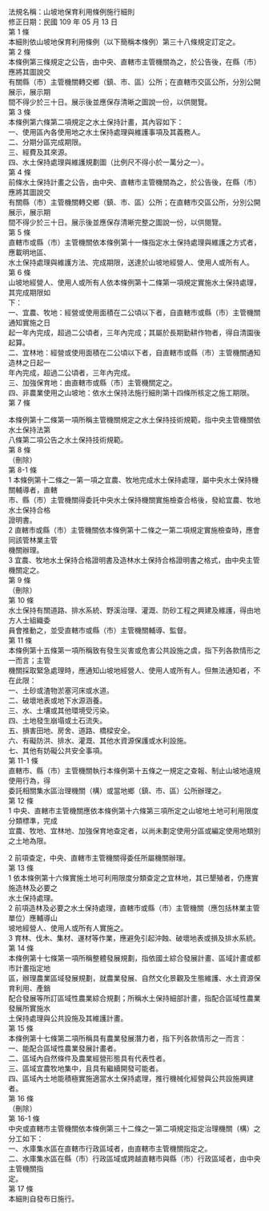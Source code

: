 法規名稱：山坡地保育利用條例施行細則  
修正日期：民國 109 年 05 月 13 日  
第 1 條  
本細則依山坡地保育利用條例（以下簡稱本條例）第三十八條規定訂定之。  
第 2 條  
本條例第三條規定之公告，由中央、直轄市主管機關為之，於公告後，在縣（市）應將其圖說交  
有關縣（市）主管機關轉交鄉（鎮、市、區）公所；在直轄市交區公所，分別公開展示，展示期  
間不得少於三十日。展示後並應保存清晰之圖說一份，以供閱覽。  
第 3 條  
本條例第六條第二項規定之水土保持計畫，其內容如下：  
一、使用區內各使用地之水土保持處理與維護事項及其義務人。  
二、分期分區完成期限。  
三、經費及其來源。  
四、水土保持處理與維護規劃圖（比例尺不得小於一萬分之一）。  
第 4 條  
前條水土保持計畫之公告，由中央、直轄市主管機關為之，於公告後，在縣（市）應將其圖說交  
有關縣（市）主管機關轉交鄉（鎮、市、區）公所；在直轄市交區公所，分別公開展示，展示期  
間不得少於三十日。展示後並應保存清晰完整之圖說一份，以供閱覽。  
第 5 條  
直轄市或縣（市）主管機關依本條例第十一條指定水土保持處理與維護之方式者，應載明地區、  
水土保持處理與維護方法、完成期限，送達於山坡地經營人、使用人或所有人。  
第 6 條  
山坡地經營人、使用人或所有人依本條例第十二條第一項規定實施水土保持處理，其完成期限如  
下：  
一、宜農、牧地：經營或使用面積在二公頃以下者，自直轄市或縣（市）主管機關通知實施之日  
起一年內完成，超過二公頃者，三年內完成；其屬於長期勤耕作物者，得自清園後起算。  
二、宜林地：經營或使用面積在二公頃以下者，自直轄市或縣（市）主管機關通知造林之日起一  
年內完成，超過二公頃者，三年內完成。  
三、加強保育地：由直轄市或縣（市）主管機關定之。  
四、非農業使用之山坡地：依水土保持法施行細則第十四條所核定之施工期限。  
第 7 條  


本條例第十二條第一項所稱主管機關規定之水土保持技術規範，指中央主管機關依水土保持法第  
八條第二項公告之水土保持技術規範。  
第 8 條  
（刪除）  
第 8-1 條  
1 本條例第十二條之一第一項之宜農、牧地完成水土保持處理，屬中央水土保持機關輔導者，直轄  
市、縣（市）主管機關得委託中央水土保持機關實施檢查合格後，發給宜農、牧地水土保持合格  
證明書。  
2 直轄市或縣（市）主管機關依本條例第十二條之一第二項規定實施檢查時，應會同該管林業主管  
機關辦理。  
3 宜農、牧地水土保持合格證明書及造林水土保持合格證明書之格式，由中央主管機關定之。  
第 9 條  
（刪除）  
第 10 條  
水土保持有關道路、排水系統、野溪治理、灌溉、防砂工程之興建及維護，得由地方人士組織委  
員會推動之，並受直轄市或縣（市）主管機關輔導、監督。  
第 11 條  
本條例第十五條第一項所稱致有發生災害或危害公共設施之虞，指下列各款情形之一而言；主管  
機關採取緊急處理時，應通知山坡地經營人、使用人或所有人。但無法通知者，不在此限：  
一、土砂或渣物淤塞河床或水道。  
二、破壞地表或地下水源涵養。  
三、水、土壤或其他環境受污染。  
四、土地發生崩塌或土石流失。  
五、損害田地、房舍、道路、橋樑安全。  
六、有礙防洪、排水、灌溉、其他水資源保護或水利設施。  
七、其他有妨礙公共安全事項。  
第 11-1 條  
直轄市、縣（市）主管機關執行本條例第十五條之一規定之查報、制止山坡地違規使用行為，得  
委託相關集水區治理機關（構）或當地鄉（鎮、市、區）公所辦理之。  
第 12 條  
1 中央、直轄市主管機關應依本條例第十六條第三項所定之山坡地土地可利用限度分類標準，完成  
宜農、牧地、宜林地、加強保育地查定者，以尚未劃定使用分區或編定使用地類別之土地為限。  


2 前項查定，中央、直轄市主管機關得委任所屬機關辦理。  
第 13 條  
1 依本條例第十六條實施土地可利用限度分類查定之宜林地，其已墾殖者，仍應實施造林及必要之  
水土保持處理。  
2 前項造林及必要之水土保持處理，直轄市或縣（市）主管機關（應包括林業主管單位）應輔導山  
坡地經營人、使用人或所有人實施之。  
3 育林、伐木、集材、運材等作業，應避免引起沖蝕、破壞地表或損及排水系統。  
第 14 條  
本條例第十七條第一項所稱整體發展規劃，指依國土綜合發展計畫、區域計畫或都市計畫指定地  
區，辦理農業區域發展規劃，就農業發展、自然文化景觀及生態維護、水土資源保育利用、產銷  
配合發展等所訂區域性農業綜合規劃；所稱水土保持細部計畫，指配合區域性農業發展所實施水  
土保持處理與公共設施及其維護計畫。  
第 15 條  
本條例第十七條第二項所稱具有農業發展潛力者，指下列各款情形之一而言：  
一、能配合區域性農業發展計畫者。  
二、區域內自然條件及農業經營形態具有代表性者。  
三、區域宜農牧地集中，且具有繼續開發可能者。  
四、區域內土地能積極實施適當水土保持處理，推行機械化經營與公共設施興建者。  
第 16 條  
（刪除）  
第 16-1 條  
中央或直轄市主管機關依本條例第三十二條之一第二項規定指定治理機關（構）之分工如下：  
一、水庫集水區在直轄市行政區域者，由直轄市主管機關指定之。  
二、水庫集水區在縣（市）行政區域或跨越直轄市與縣（市）行政區域者，由中央主管機關指  
定。  
第 17 條  
本細則自發布日施行。  


